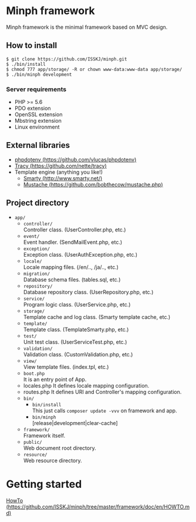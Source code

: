 # Minph framework

Minph framework is the minimal framework based on MVC design.

## How to install
```
$ git clone https://github.com/ISSKJ/minph.git
$ ./bin/install
$ chmod 777 app/storage/ -R or chown www-data:www-data app/storage/
$ ./bin/minph development
```
### Server requirements
* PHP >= 5.6
* PDO extension
* OpenSSL extension
* Mbstring extension
* Linux environment


## External libraries
* [phpdotenv (https://github.com/vlucas/phpdotenv)](https://github.com/vlucas/phpdotenv)
* [Tracy (https://github.com/nette/tracy)](https://github.com/nette/tracy)
* Template engine (anything you like!)  
  * [Smarty (http://www.smarty.net/)](http://www.smarty.net/)
  * [Mustache (https://github.com/bobthecow/mustache.php)](https://github.com/bobthecow/mustache.php)

## Project directory
* `app/`
  * `controller/`  
    Controller class. (UserController.php, etc.)
  * `event/`  
    Event handler. (SendMailEvent.php, etc.)
  * `exception/`  
    Exception class. (UserAuthException.php, etc.)
  * `locale/`  
    Locale mapping files. (/en/.., /ja/.., etc.)
  * `migration/`  
    Database schema files. (tables.sql, etc.)
  * `repository/`  
    Database repository class. (UserRepository.php, etc.)
  * `service/`  
    Program logic class. (UserService.php, etc.)
  * `storage/`  
    Template cache and log class. (Smarty template cache, etc.)
  * `template/`  
    Template class. (TemplateSmarty.php, etc.)
  * `test/`  
    Unit test class. (UserServiceTest.php, etc.)
  * `validation/`  
    Validation class. (CustomValidation.php, etc.)
  * `view/`  
    View template files. (index.tpl, etc.)
  * `boot.php`  
    It is an entry point of App.
  * locales.php
    It defines locale mapping configuration.
  * routes.php
    It defines URI and Controller's mapping configuration.
  * `bin/`  
      * `bin/install`  
        This just calls `composer update -vvv` on framework and app.
      * `bin/minph`  
        [release|development|clear-cache]
  * `framework/`  
    Framework itself.
  * `public/`  
    Web document root directory.
  * `resource/`  
    Web resource directory.

# Getting started

[HowTo (https://github.com/ISSKJ/minph/tree/master/framework/doc/en/HOWTO.md)](https://github.com/ISSKJ/minph/tree/master/framework/doc/en/HOWTO.md)
